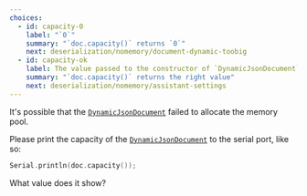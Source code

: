 ```yaml
---
choices:
  - id: capacity-0
    label: "`0`"
    summary: "`doc.capacity()` returns `0`"
    next: deserialization/nomemory/document-dynamic-toobig
  - id: capacity-ok
    label: The value passed to the constructor of `DynamicJsonDocument`
    summary: "`doc.capacity()` returns the right value"
    next: deserialization/nomemory/assistant-settings
---
```


It's possible that the [`DynamicJsonDocument`](/v6/api/dynamicjsondocument/) failed to allocate the memory pool.

Please print the capacity of the [`DynamicJsonDocument`](/v6/api/dynamicjsondocument/) to the serial port, like so:

```c++
Serial.println(doc.capacity());
```

What value does it show?
